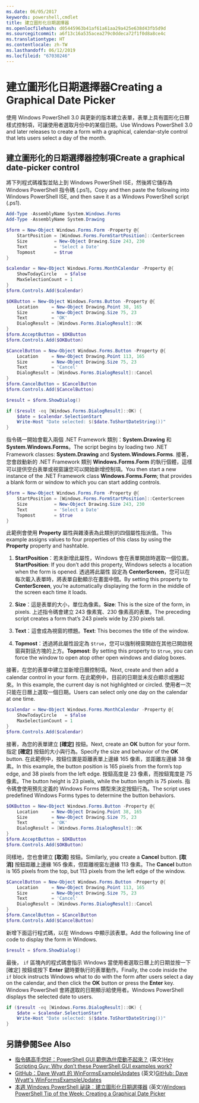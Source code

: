 ```yaml
---
ms.date: 06/05/2017
keywords: powershell,cmdlet
title: 建立圖形化日期選擇器
ms.openlocfilehash: d05445963b41af61a61aa29a425e638d43fb5d9d
ms.sourcegitcommit: a6f13c16a535acea279c0ddeca72f1f0d8a8ce4c
ms.translationtype: HT
ms.contentlocale: zh-TW
ms.lasthandoff: 06/12/2019
ms.locfileid: "67030246"
---
```

# <a name="creating-a-graphical-date-picker"></a><span data-ttu-id="5e0aa-103">建立圖形化日期選擇器</span><span class="sxs-lookup"><span data-stu-id="5e0aa-103">Creating a Graphical Date Picker</span></span>

<span data-ttu-id="5e0aa-104">使用 Windows PowerShell 3.0 與更新的版本建立表單，表單上具有圖形化日曆樣式控制項，可讓使用者選取月份中的某個日期。</span><span class="sxs-lookup"><span data-stu-id="5e0aa-104">Use Windows PowerShell 3.0 and later releases to create a form with a graphical, calendar-style control that lets users select a day of the month.</span></span>

## <a name="create-a-graphical-date-picker-control"></a><span data-ttu-id="5e0aa-105">建立圖形化的日期選擇器控制項</span><span class="sxs-lookup"><span data-stu-id="5e0aa-105">Create a graphical date-picker control</span></span>

<span data-ttu-id="5e0aa-106">將下列程式碼複製並貼上到 Windows PowerShell ISE，然後將它儲存為 Windows PowerShell 指令碼 (.ps1)。</span><span class="sxs-lookup"><span data-stu-id="5e0aa-106">Copy and then paste the following into Windows PowerShell ISE, and then save it as a Windows PowerShell script (.ps1).</span></span>

```powershell
Add-Type -AssemblyName System.Windows.Forms
Add-Type -AssemblyName System.Drawing

$form = New-Object Windows.Forms.Form -Property @{
    StartPosition = [Windows.Forms.FormStartPosition]::CenterScreen
    Size          = New-Object Drawing.Size 243, 230
    Text          = 'Select a Date'
    Topmost       = $true
}

$calendar = New-Object Windows.Forms.MonthCalendar -Property @{
    ShowTodayCircle   = $false
    MaxSelectionCount = 1
}
$form.Controls.Add($calendar)

$OKButton = New-Object Windows.Forms.Button -Property @{
    Location     = New-Object Drawing.Point 38, 165
    Size         = New-Object Drawing.Size 75, 23
    Text         = 'OK'
    DialogResult = [Windows.Forms.DialogResult]::OK
}
$form.AcceptButton = $OKButton
$form.Controls.Add($OKButton)

$CancelButton = New-Object Windows.Forms.Button -Property @{
    Location     = New-Object Drawing.Point 113, 165
    Size         = New-Object Drawing.Size 75, 23
    Text         = 'Cancel'
    DialogResult = [Windows.Forms.DialogResult]::Cancel
}
$form.CancelButton = $CancelButton
$form.Controls.Add($CancelButton)

$result = $form.ShowDialog()

if ($result -eq [Windows.Forms.DialogResult]::OK) {
    $date = $calendar.SelectionStart
    Write-Host "Date selected: $($date.ToShortDateString())"
}
```

<span data-ttu-id="5e0aa-107">指令碼一開始會載入兩個 .NET Framework 類別：**System.Drawing** 和 **System.Windows.Forms**。</span><span class="sxs-lookup"><span data-stu-id="5e0aa-107">The script begins by loading two .NET Framework classes: **System.Drawing** and **System.Windows.Forms**.</span></span>
<span data-ttu-id="5e0aa-108">接著，您會啟動新的 .NET Framework 類別 **Windows.Forms.Form** 的執行個體，這樣可以提供空白表單或視窗讓您可以開始新增控制項。</span><span class="sxs-lookup"><span data-stu-id="5e0aa-108">You then start a new instance of the .NET Framework class **Windows.Forms.Form**; that provides a blank form or window to which you can start adding controls.</span></span>

```powershell
$form = New-Object Windows.Forms.Form -Property @{
    StartPosition = [Windows.Forms.FormStartPosition]::CenterScreen
    Size          = New-Object Drawing.Size 243, 230
    Text          = 'Select a Date'
    Topmost       = $true
}
```

<span data-ttu-id="5e0aa-109">此範例會使用 **Property** 屬性與雜湊表為此類別的四個屬性指派值。</span><span class="sxs-lookup"><span data-stu-id="5e0aa-109">This example assigns values to four properties of this class by using the **Property** property and hashtable.</span></span>

1. <span data-ttu-id="5e0aa-110">**StartPosition**：若未新增此屬性，Windows 會在表單開啟時選取一個位置。</span><span class="sxs-lookup"><span data-stu-id="5e0aa-110">**StartPosition**: If you don’t add this property, Windows selects a location when the form is opened.</span></span>
   <span data-ttu-id="5e0aa-111">透過將此屬性 設定為 **CenterScreen**，您可以在每次載入表單時，將表單自動顯示在畫面中間。</span><span class="sxs-lookup"><span data-stu-id="5e0aa-111">By setting this property to **CenterScreen**, you’re automatically displaying the form in the middle of the screen each time it loads.</span></span>

2. <span data-ttu-id="5e0aa-112">**Size**：這是表單的大小，單位為像素。</span><span class="sxs-lookup"><span data-stu-id="5e0aa-112">**Size**: This is the size of the form, in pixels.</span></span>
   <span data-ttu-id="5e0aa-113">上述指令碼會建立 243 像素寬、230 像素高的表單。</span><span class="sxs-lookup"><span data-stu-id="5e0aa-113">The preceding script creates a form that’s 243 pixels wide by 230 pixels tall.</span></span>

3. <span data-ttu-id="5e0aa-114">**Text**：這會成為視窗的標題。</span><span class="sxs-lookup"><span data-stu-id="5e0aa-114">**Text**: This becomes the title of the window.</span></span>

4. <span data-ttu-id="5e0aa-115">**Topmost**：透過將此屬性設定為 `$true`，您可以強制視窗開啟在其他已開啟視窗與對話方塊的上方。</span><span class="sxs-lookup"><span data-stu-id="5e0aa-115">**Topmost**: By setting this property to `$true`, you can force the window to open atop other open windows and dialog boxes.</span></span>

<span data-ttu-id="5e0aa-116">接著，在您的表單中建立並新增日曆控制項。</span><span class="sxs-lookup"><span data-stu-id="5e0aa-116">Next, create and then add a calendar control in your form.</span></span>
<span data-ttu-id="5e0aa-117">在此範例中，目前的日期並未反白顯示或圈起來。</span><span class="sxs-lookup"><span data-stu-id="5e0aa-117">In this example, the current day is not highlighted or circled.</span></span>
<span data-ttu-id="5e0aa-118">使用者一次只能在日曆上選取一個日期。</span><span class="sxs-lookup"><span data-stu-id="5e0aa-118">Users can select only one day on the calendar at one time.</span></span>

```powershell
$calendar = New-Object Windows.Forms.MonthCalendar -Property @{
    ShowTodayCircle   = $false
    MaxSelectionCount = 1
}
$form.Controls.Add($calendar)
```

<span data-ttu-id="5e0aa-119">接著，為您的表單建立 **[確定]** 按鈕。</span><span class="sxs-lookup"><span data-stu-id="5e0aa-119">Next, create an **OK** button for your form.</span></span>
<span data-ttu-id="5e0aa-120">指定 **[確定]** 按鈕的大小與行為。</span><span class="sxs-lookup"><span data-stu-id="5e0aa-120">Specify the size and behavior of the **OK** button.</span></span>
<span data-ttu-id="5e0aa-121">在此範例中，按鈕位置是距離表單上邊緣 165 像素，並距離左邊緣 38 像素。</span><span class="sxs-lookup"><span data-stu-id="5e0aa-121">In this example, the button position is 165 pixels from the form’s top edge, and 38 pixels from the left edge.</span></span>
<span data-ttu-id="5e0aa-122">按鈕高度是 23 像素，而按鈕寬度是 75 像素。</span><span class="sxs-lookup"><span data-stu-id="5e0aa-122">The button height is 23 pixels, while the button length is 75 pixels.</span></span>
<span data-ttu-id="5e0aa-123">指令碼會使用預先定義的 Windows Forms 類型來決定按鈕行為。</span><span class="sxs-lookup"><span data-stu-id="5e0aa-123">The script uses predefined Windows Forms types to determine the button behaviors.</span></span>

```powershell
$OKButton = New-Object Windows.Forms.Button -Property @{
    Location     = New-Object Drawing.Point 38, 165
    Size         = New-Object Drawing.Size 75, 23
    Text         = 'OK'
    DialogResult = [Windows.Forms.DialogResult]::OK
}
$form.AcceptButton = $OKButton
$form.Controls.Add($OKButton)
```

<span data-ttu-id="5e0aa-124">同樣地，您也會建立 **[取消]** 按鈕。</span><span class="sxs-lookup"><span data-stu-id="5e0aa-124">Similarly, you create a **Cancel** button.</span></span>
<span data-ttu-id="5e0aa-125">**[取消]** 按鈕距離上邊緣 165 像素，但距離視窗左邊緣 113 像素。</span><span class="sxs-lookup"><span data-stu-id="5e0aa-125">The **Cancel** button is 165 pixels from the top, but 113 pixels from the left edge of the window.</span></span>

```powershell
$CancelButton = New-Object Windows.Forms.Button -Property @{
    Location     = New-Object Drawing.Point 113, 165
    Size         = New-Object Drawing.Size 75, 23
    Text         = 'Cancel'
    DialogResult = [Windows.Forms.DialogResult]::Cancel
}
$form.CancelButton = $CancelButton
$form.Controls.Add($CancelButton)
```

<span data-ttu-id="5e0aa-126">新增下面這行程式碼，以在 Windows 中顯示該表單。</span><span class="sxs-lookup"><span data-stu-id="5e0aa-126">Add the following line of code to display the form in Windows.</span></span>

```powershell
$result = $form.ShowDialog()
```

<span data-ttu-id="5e0aa-127">最後， `if` 區塊內的程式碼會指示 Windows 當使用者選取日曆上的日期並按一下 [確定]  按鈕或按下 **Enter** 鍵時要執行的表單動作。</span><span class="sxs-lookup"><span data-stu-id="5e0aa-127">Finally, the code inside the `if` block instructs Windows what to do with the form after users select a day on the calendar, and then click the **OK** button or press the **Enter** key.</span></span>
<span data-ttu-id="5e0aa-128">Windows PowerShell 會將選取的日期顯示給使用者。</span><span class="sxs-lookup"><span data-stu-id="5e0aa-128">Windows PowerShell displays the selected date to users.</span></span>

```powershell
if ($result -eq [Windows.Forms.DialogResult]::OK) {
    $date = $calendar.SelectionStart
    Write-Host "Date selected: $($date.ToShortDateString())"
}
```

## <a name="see-also"></a><span data-ttu-id="5e0aa-129">另請參閱</span><span class="sxs-lookup"><span data-stu-id="5e0aa-129">See Also</span></span>

- <span data-ttu-id="5e0aa-130">[指令碼高手您好：PowerShell GUI 範例為什麼動不起來？](https://go.microsoft.com/fwlink/?LinkId=506644) \(英文\)</span><span class="sxs-lookup"><span data-stu-id="5e0aa-130">[Hey Scripting Guy:  Why don’t these PowerShell GUI examples work?](https://go.microsoft.com/fwlink/?LinkId=506644)</span></span>
- <span data-ttu-id="5e0aa-131">[GitHub：Dave Wyatt 的 WinFormsExampleUpdates](https://github.com/dlwyatt/WinFormsExampleUpdates) \(英文\)</span><span class="sxs-lookup"><span data-stu-id="5e0aa-131">[GitHub: Dave Wyatt's WinFormsExampleUpdates](https://github.com/dlwyatt/WinFormsExampleUpdates)</span></span>
- <span data-ttu-id="5e0aa-132">[本週 Windows PowerShell 祕訣︰建立圖形化日期選擇器](https://technet.microsoft.com/library/ff730942.aspx) \(英文\)</span><span class="sxs-lookup"><span data-stu-id="5e0aa-132">[Windows PowerShell Tip of the Week:  Creating a Graphical Date Picker](https://technet.microsoft.com/library/ff730942.aspx)</span></span>
